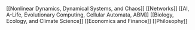[[Nonlinear Dynamics, Dynamical Systems, and Chaos]]
[[Networks]]
[[AI, A-Life, Evolutionary Computing, Cellular Automata, ABM]]
[[Biology, Ecology, and Climate Science]]
[[Economics and Finance]]
[[Philosophy]]